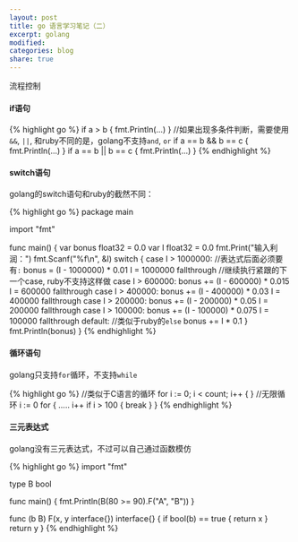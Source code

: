 ```yaml
---
layout: post
title: go 语言学习笔记（二）
excerpt: golang
modified:
categories: blog
share: true
---
```


流程控制

#### if语句

{% highlight go %}
if a > b {
	fmt.Println(...)
}
//如果出现多条件判断，需要使用`&&`, `||`, 和ruby不同的是，golang不支持`and`, `or`
if a == b && b == c {
	fmt.Println(...)
}
if a == b || b == c {
	fmt.Println(...)
}
{% endhighlight %}

#### switch语句

golang的switch语句和ruby的截然不同：

{% highlight go %}
package main

import "fmt"

func main() {
	var bonus float32 = 0.0
	var I float32 = 0.0
	fmt.Print("输入利润：")
	fmt.Scanf("%f\n", &I)
	switch {
	case I > 1000000: //表达式后面必须要有`:`
		bonus = (I - 1000000) * 0.01
		I = 1000000
		fallthrough //继续执行紧跟的下一个case, ruby不支持这样做
	case I > 600000:
		bonus += (I - 600000) * 0.015
		I = 600000
		fallthrough
	case I > 400000:
		bonus += (I - 400000) * 0.03
		I = 400000
		fallthrough
	case I > 200000:
		bonus += (I - 200000) * 0.05
		I = 200000
		fallthrough
	case I > 100000:
		bonus += (I - 100000) * 0.075
		I = 100000
		fallthrough
	default: //类似于ruby的`else`
		bonus += I * 0.1
	}
	fmt.Println(bonus)
}
{% endhighlight %}


#### 循环语句

golang只支持`for`循环，不支持`while`

{% highlight go %}
//类似于C语言的循环
for i := 0; i < count; i++ {
}
//无限循环
i := 0
for {
	.....
	i++
	if i > 100 {
		break
	}
}
{% endhighlight %}

#### 三元表达式

golang没有三元表达式，不过可以自己通过函数模仿

{% highlight go %}
import "fmt"

type B bool

func main() {
	fmt.Println(B(80 >= 90).F("A", "B"))
}

func (b B) F(x, y interface{}) interface{} {
	if bool(b) == true {
		return x
	}
	return y
}
{% endhighlight %}


